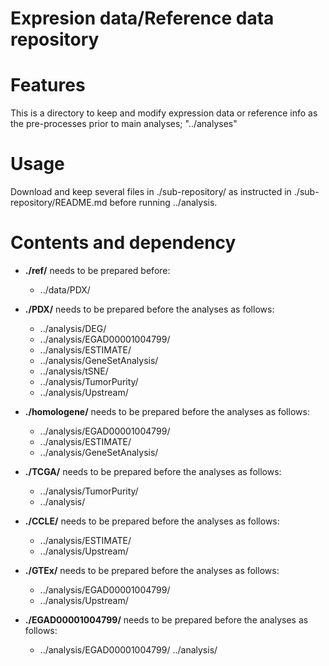 # Expresion data/Reference data repository

# Features
This is a directory to keep and modify expression data or reference info as the pre-processes prior to main analyses; "../analyses"

# Usage
Download and keep several files in ./sub-repository/ as instructed in ./sub-repository/README.md before running ../analysis.


# Contents and dependency
- **./ref/** needs to be prepared before:
  - ../data/PDX/

- **./PDX/** needs to be prepared before the analyses as follows: 
  - ../analysis/DEG/
  - ../analysis/EGAD00001004799/
  - ../analysis/ESTIMATE/
  - ../analysis/GeneSetAnalysis/
  - ../analysis/tSNE/
  - ../analysis/TumorPurity/
  - ../analysis/Upstream/
  
- **./homologene/** needs to be prepared before the analyses as follows:
  - ../analysis/EGAD00001004799/
  - ../analysis/ESTIMATE/
  - ../analysis/GeneSetAnalysis/

- **./TCGA/** needs to be prepared before the analyses as follows:
  - ../analysis/TumorPurity/
  - ../analysis/

- **./CCLE/** needs to be prepared before the analyses as follows:
  - ../analysis/ESTIMATE/
  - ../analysis/Upstream/
 
- **./GTEx/** needs to be prepared before the analyses as follows:
  - ../analysis/EGAD00001004799/
  - ../analysis/Upstream/

- **./EGAD00001004799/** needs to be prepared before the analyses as follows:
  - ../analysis/EGAD00001004799/
  ../analysis/
